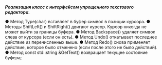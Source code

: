 ***Реализация класс с интерфейсом упрощенного текстового редактора.***

● Метод Type(char) вставляет в буфер символ в позиции курсора.
● Методы ShiftLeft() и ShiftRight() двигают курсор. Курсор никогда не
может выйти за границы буфера.
● Метод Backspace() удаляет символ слева от курсора (если он есть).
● Метод Undo() откатывает последнее действие из перечисленных выше.
● Метод Redo() снова применяет действие, которое было отменено (если
после этого не было действий).
● Метод const std::string &GetText() возвращает текущее состояние
буфера;

